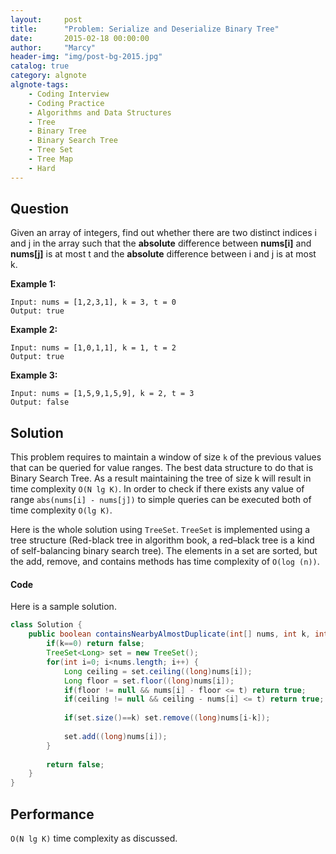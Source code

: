 ```yaml
---
layout:     post
title:      "Problem: Serialize and Deserialize Binary Tree"
date:       2015-02-18 00:00:00
author:     "Marcy"
header-img: "img/post-bg-2015.jpg"
catalog: true
category: algnote
algnote-tags:
    - Coding Interview
    - Coding Practice
    - Algorithms and Data Structures
    - Tree
    - Binary Tree
    - Binary Search Tree
    - Tree Set
    - Tree Map
    - Hard
---
```


## Question

Given an array of integers, find out whether there are two distinct indices i and j in the array such that the **absolute** difference between **nums[i]** and **nums[j]** is at most t and the **absolute** difference between i and j is at most k.

**Example 1:**
```
Input: nums = [1,2,3,1], k = 3, t = 0
Output: true
```
**Example 2:**
```
Input: nums = [1,0,1,1], k = 1, t = 2
Output: true
```
**Example 3:**
```
Input: nums = [1,5,9,1,5,9], k = 2, t = 3
Output: false
```

## Solution

This problem requires to maintain a window of size `k` of the previous values that can be queried for value ranges. The best data structure to do that is Binary Search Tree. As a result maintaining the tree of size k will result in time complexity `O(N lg K)`. In order to check if there exists any value of range `abs(nums[i] - nums[j])` to simple queries can be executed both of time complexity `O(lg K)`.

Here is the whole solution using `TreeSet`. `TreeSet` is implemented using a tree structure (Red-black tree in algorithm book, a red–black tree is a kind of self-balancing binary search tree). The elements in a set are sorted, but the add, remove, and contains methods has  time complexity of `O(log (n))`.

#### Code

Here is a sample solution.

```java
class Solution {
    public boolean containsNearbyAlmostDuplicate(int[] nums, int k, int t) {
        if(k==0) return false;
        TreeSet<Long> set = new TreeSet();
        for(int i=0; i<nums.length; i++) {
            Long ceiling = set.ceiling((long)nums[i]);
            Long floor = set.floor((long)nums[i]);
            if(floor != null && nums[i] - floor <= t) return true;
            if(ceiling != null && ceiling - nums[i] <= t) return true;
            
            if(set.size()==k) set.remove((long)nums[i-k]);
            
            set.add((long)nums[i]);
        }
        
        return false;
    }
}
```

## Performance

`O(N lg K)` time complexity as discussed.
